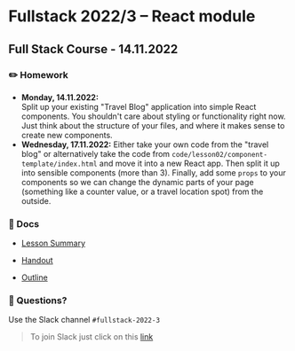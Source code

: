 # Fullstack 2022/3 – React module
## Full Stack Course - 14.11.2022

### ✏️ Homework

- **Monday, 14.11.2022:**  
  Split up your existing "Travel Blog" application into simple React components. You shouldn't care about styling or functionality right now. Just think about the structure of your files, and where it makes sense to create new components.
- **Wednesday, 17.11.2022:**
  Either take your own code from the "travel blog" or alternatively take the code from `code/lesson02/component-template/index.html` and move it into a new React app. Then split it up into sensible components (more than 3). Finally, add some `props` to your components so we can change the dynamic parts of your page (something like a counter value, or a travel location spot) from the outside.

### 📄 Docs

- [Lesson Summary](https://...)

- [Handout](https://...)

- [Outline](https://...)


### 🤔 Questions?

Use the Slack channel `#fullstack-2022-3`

> To join Slack just click on this [link](https://hamburgcodingschool.slack.com/join/shared_invite/enQtMjczNDI3OTE4NzIwLTE2ZmNkNDk5YTg3MDFlOTY2ZmU2YzU5YTU4MTNhNDg4MTRhNTMwYzFiNTdlOTdhYzllYzg5YmVkYzljNWExY2U#/)

